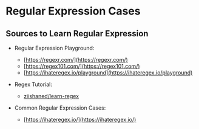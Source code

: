 # Regular Expression Cases

## Sources to Learn Regular Expression

- Regular Expression Playground: 
    - [https://regexr.com/](https://regexr.com/)
    - [https://regex101.com/](https://regex101.com/)
    - [https://ihateregex.io/playground](https://ihateregex.io/playground)

- Regex Tutorial:
    - [ziishaned/learn-regex](https://github.com/ziishaned/learn-regex)

- Common Regular Expression Cases: 
    - [https://ihateregex.io/](https://ihateregex.io/)